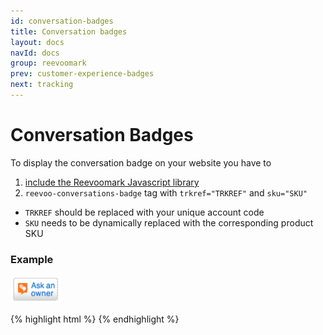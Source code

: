 ```yaml
---
id: conversation-badges
title: Conversation badges
layout: docs
navId: docs
group: reevoomark
prev: customer-experience-badges
next: tracking
---
```


# Conversation Badges

To display the conversation badge on your website you have to

1. [include the Reevoomark Javascript library](../javascript-library)
2. `reevoo-conversations-badge` tag with `trkref="TRKREF"` and `sku="SKU"`

* `TRKREF` should be replaced with your unique account code
* `SKU` needs to be dynamically replaced with the corresponding product SKU

### Example

![Conversation badge](/assets/conversation-badge.png)

{% highlight html %}
<reevoo-conversations-badge trkref="TRKREF" sku="SKU"></reevoo-conversations-badge>
{% endhighlight %}
